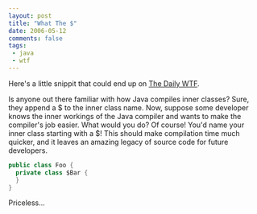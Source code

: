 ```yaml
---
layout: post
title: "What The $"
date: 2006-05-12
comments: false
tags:
 - java
 - wtf
---
```


Here's a little snippit that could end up on [The Daily WTF](http://thedailywtf.com/).


Is anyone out there familiar with how Java compiles inner classes? Sure, they append a $ to the inner class name. Now, suppose some developer knows the inner workings of the Java compiler and wants to make the compiler's job easier. What would you do? Of course! You'd name your inner class starting with a $! This should make compilation time much quicker, and it leaves an amazing legacy of source code for future developers.


```java
public class Foo {
  private class $Bar {
  }
}

```

Priceless...
